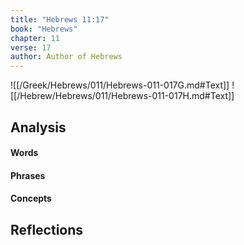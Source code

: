 ```yaml
---
title: "Hebrews 11:17"
book: "Hebrews"
chapter: 11
verse: 17
author: Author of Hebrews
---
```

![[/Greek/Hebrews/011/Hebrews-011-017G.md#Text]]
![[/Hebrew/Hebrews/011/Hebrews-011-017H.md#Text]]

## Analysis

#### Words

#### Phrases

#### Concepts

## Reflections
